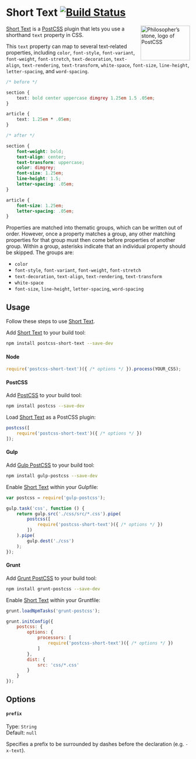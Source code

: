 # Short Text [![Build Status][ci-img]][ci]

<img align="right" width="135" height="95" src="http://postcss.github.io/postcss/logo-leftp.png" title="Philosopher’s stone, logo of PostCSS">

[Short Text] is a [PostCSS] plugin that lets you use a shorthand `text` property in CSS.

This `text` property can map to several text-related properties, including `color`, `font-style`, `font-variant`, `font-weight`, `font-stretch`, `text-decoration`, `text-align`, `text-rendering`, `text-transform`, `white-space`, `font-size`, `line-height`, `letter-spacing`, and `word-spacing`.

```css
/* before */

section {
    text: bold center uppercase dimgrey 1.25em 1.5 .05em;
}

article {
    text: 1.25em * .05em;
}

/* after */

section {
    font-weight: bold;
    text-align: center;
    text-transform: uppercase;
    color: dimgrey;
    font-size: 1.25em;
    line-height: 1.5;
    letter-spacing: .05em;
}

article {
    font-size: 1.25em;
    letter-spacing: .05em;
}
```

Properties are matched into thematic groups, which can be written out of order. However, once a property matches a group, any other matching properties for that group must then come before properties of another group. Within a group, asterisks indicate that an individual property should be skipped. The groups are:

- `color`
- `font-style`, `font-variant`, `font-weight`, `font-stretch`
- `text-decoration`, `text-align`, `text-rendering`, `text-transform`
- `white-space`
- `font-size`, `line-height`, `letter-spacing`, `word-spacing`

## Usage

Follow these steps to use [Short Text].

Add [Short Text] to your build tool:

```bash
npm install postcss-short-text --save-dev
```

#### Node

```js
require('postcss-short-text')({ /* options */ }).process(YOUR_CSS);
```

#### PostCSS

Add [PostCSS] to your build tool:

```bash
npm install postcss --save-dev
```

Load [Short Text] as a PostCSS plugin:

```js
postcss([
    require('postcss-short-text')({ /* options */ })
]);
```

#### Gulp

Add [Gulp PostCSS] to your build tool:

```bash
npm install gulp-postcss --save-dev
```

Enable [Short Text] within your Gulpfile:

```js
var postcss = require('gulp-postcss');

gulp.task('css', function () {
    return gulp.src('./css/src/*.css').pipe(
        postcss([
            require('postcss-short-text')({ /* options */ })
        ])
    ).pipe(
        gulp.dest('./css')
    );
});
```

#### Grunt

Add [Grunt PostCSS] to your build tool:

```bash
npm install grunt-postcss --save-dev
```

Enable [Short Text] within your Gruntfile:

```js
grunt.loadNpmTasks('grunt-postcss');

grunt.initConfig({
    postcss: {
        options: {
            processors: [
                require('postcss-short-text')({ /* options */ })
            ]
        },
        dist: {
            src: 'css/*.css'
        }
    }
});
```

## Options

#### `prefix`

Type: `String`  
Default: `null`

Specifies a prefix to be surrounded by dashes before the declaration (e.g. `-x-text`).

[ci]: https://travis-ci.org/jonathantneal/postcss-short-text
[ci-img]: https://travis-ci.org/jonathantneal/postcss-short-text.svg
[Gulp PostCSS]: https://github.com/postcss/gulp-postcss
[Grunt PostCSS]: https://github.com/nDmitry/grunt-postcss
[PostCSS]: https://github.com/postcss/postcss
[Short Text]: https://github.com/jonathantneal/postcss-short-text
